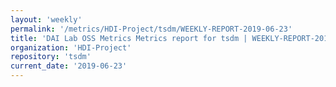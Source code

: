 ```yaml
---
layout: 'weekly'
permalink: '/metrics/HDI-Project/tsdm/WEEKLY-REPORT-2019-06-23'
title: 'DAI Lab OSS Metrics Metrics report for tsdm | WEEKLY-REPORT-2019-06-23'
organization: 'HDI-Project'
repository: 'tsdm'
current_date: '2019-06-23'
---
```

